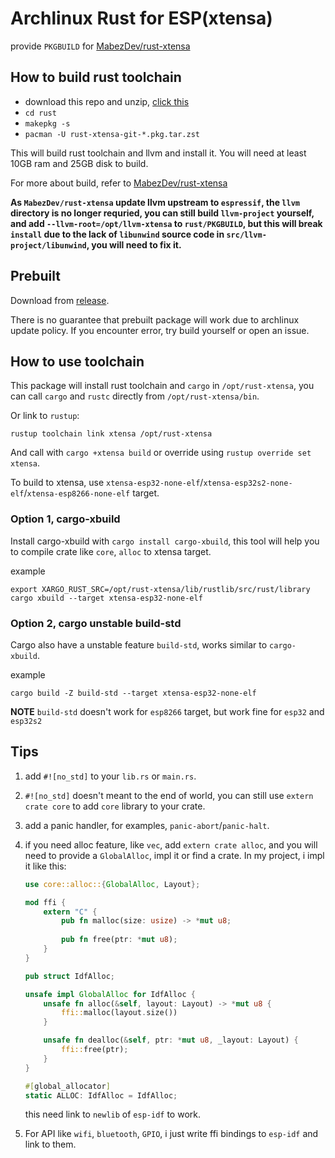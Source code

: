 # Archlinux Rust for ESP(xtensa)

provide `PKGBUILD` for [MabezDev/rust-xtensa](https://github.com/MabezDev/rust-xtensa)

## How to build rust toolchain

* download this repo and unzip, [click this](https://github.com/tyan-boot/arch-rust-xtensa/archive/refs/heads/master.zip)
* `cd rust`
* `makepkg -s`
* `pacman -U rust-xtensa-git-*.pkg.tar.zst`

This will build rust toolchain and llvm and install it. You will need at least 10GB ram and 25GB disk to build.

For more about build, refer to [MabezDev/rust-xtensa](https://github.com/MabezDev/rust-xtensa)

__As `MabezDev/rust-xtensa` update llvm upstream to `espressif`, the `llvm` directory is no longer requried, 
you can still build `llvm-project` yourself, and add `--llvm-root=/opt/llvm-xtensa` to `rust/PKGBUILD`, 
but this will break `install` due to the lack of `libunwind` source code in `src/llvm-project/libunwind`, you will need to fix it.__

## Prebuilt

Download from [release](https://github.com/tyan-boot/arch-rust-xtensa/releases).

There is no guarantee that prebuilt package will work due to archlinux update policy. If you encounter error, try build yourself or open an issue.

## How to use toolchain

This package will install rust toolchain and `cargo` in `/opt/rust-xtensa`, you can call `cargo` and `rustc` directly from `/opt/rust-xtensa/bin`.

Or link to `rustup`:

```shell
rustup toolchain link xtensa /opt/rust-xtensa
```

And call with `cargo +xtensa build` or override using `rustup override set xtensa`.

To build to xtensa, use `xtensa-esp32-none-elf`/`xtensa-esp32s2-none-elf`/`xtensa-esp8266-none-elf` target.

### Option 1, cargo-xbuild

Install cargo-xbuild with `cargo install cargo-xbuild`, this tool will help you to compile crate like `core`, `alloc` to xtensa target.

example
```shell
export XARGO_RUST_SRC=/opt/rust-xtensa/lib/rustlib/src/rust/library
cargo xbuild --target xtensa-esp32-none-elf
```


### Option 2, cargo unstable build-std

Cargo also have a unstable feature `build-std`, works similar to `cargo-xbuild`.

example
```shell
cargo build -Z build-std --target xtensa-esp32-none-elf
```

__NOTE__ `build-std` doesn't work for `esp8266` target, but work fine for `esp32` and `esp32s2`

## Tips

1. add `#![no_std]` to your `lib.rs` or `main.rs`.
2. `#![no_std]` doesn't meant to the end of world, you can still use `extern crate core` to add `core` library to your crate.
3. add a panic handler, for examples, `panic-abort`/`panic-halt`.
4. if you need alloc feature, like `vec`, add `extern crate alloc`, and you will need to provide a `GlobalAlloc`, impl it or find a crate.
In my project, i impl it like this:
    ```rust
    use core::alloc::{GlobalAlloc, Layout};
    
    mod ffi {
        extern "C" {
            pub fn malloc(size: usize) -> *mut u8;
        
            pub fn free(ptr: *mut u8);
        }
    }
    
    pub struct IdfAlloc;
    
    unsafe impl GlobalAlloc for IdfAlloc {
        unsafe fn alloc(&self, layout: Layout) -> *mut u8 {
            ffi::malloc(layout.size())
        }
    
        unsafe fn dealloc(&self, ptr: *mut u8, _layout: Layout) {
            ffi::free(ptr);
        }
    }
    
    #[global_allocator]
    static ALLOC: IdfAlloc = IdfAlloc;
    ```
    this need link to `newlib` of `esp-idf` to work.

5. For API like `wifi`, `bluetooth`, `GPIO`, i just write ffi bindings to `esp-idf` and link to them.